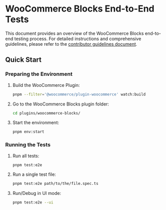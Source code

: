 # WooCommerce Blocks End-to-End Tests

This document provides an overview of the WooCommerce Blocks end-to-end testing process. For detailed instructions and comprehensive guidelines, please refer to the [contributor guidelines document](https://github.com/woocommerce/woocommerce/blob/refactor/core-e2e-utils-implementation/plugins/woocommerce-blocks/docs/contributors/e2e-guidelines.md).

## Quick Start

### Preparing the Environment

1. Build the WooCommerce Plugin:
   ```sh
   pnpm --filter='@woocommerce/plugin-woocommerce' watch:build
   ```

2. Go to the WooCommerce Blocks plugin folder:
   ```sh
   cd plugins/woocommerce-blocks/
   ```

3. Start the environment:
   ```sh
   pnpm env:start
   ```

### Running the Tests

1. Run all tests:
   ```sh
   pnpm test:e2e
   ```

2. Run a single test file:
   ```sh
   pnpm test:e2e path/to/the/file.spec.ts
   ```

3. Run/Debug in UI mode:
   ```sh
   pnpm test:e2e --ui
   ```
